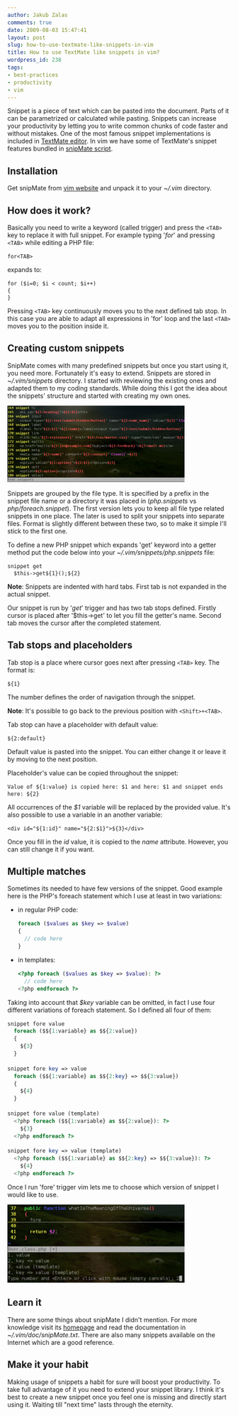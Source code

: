 ```yaml
---
author: Jakub Zalas
comments: true
date: 2009-08-03 15:47:41
layout: post
slug: how-to-use-textmate-like-snippets-in-vim
title: How to use TextMate like snippets in vim?
wordpress_id: 238
tags:
- best-practices
- productivity
- vim
---
```


Snippet is a piece of text which can be pasted into the document. Parts of it can be parametrized or calculated while pasting. Snippets can increase your productivity by letting you to write common chunks of code faster and without mistakes. One of the most famous snippet implementations is included in [TextMate editor](http://macromates.com/). In vim we have some of TextMate's snippet features bundled in [snipMate script](http://www.vim.org/scripts/script.php?script_id=2540).

<div class="text-center">
    <object width="425" height="344" data="http://www.youtube.com/v/gsMjQP4yxYw&amp;hl=pl&amp;fs=1&amp;" type="application/x-shockwave-flash">
        <param name="allowFullScreen" value="true" />
        <param name="allowscriptaccess" value="always" />
        <param name="src" value="http://www.youtube.com/v/gsMjQP4yxYw&amp;hl=pl&amp;fs=1&amp;" />
        <param name="allowfullscreen" value="true" />
    </object>
</div>


## Installation


Get snipMate from [vim website](http://www.vim.org/scripts/script.php?script_id=2540) and unpack it to your _~/.vim_ directory.


## How does it work?


Basically you need to write a keyword (called trigger) and press the `<TAB>` key to replace it with full snippet. For example typing '*for*' and pressing `<TAB>` while editing a PHP file:

    
    for<TAB>


expands to:

    
    for ($i=0; $i < count; $i++)
    {
    }


Pressing `<TAB>` key continuously moves you to the next defined tab stop. In this case you are able to adapt all expressions in 'for' loop and the last `<TAB>` moves you to the position inside it.


## Creating custom snippets


SnipMate comes with many predefined snippets but once you start using it, you need more. Fortunately it's easy to extend. Snippets are stored in _~/.vim/snippets_ directory. I started with reviewing the existing ones and adapted them to my coding standards. While doing this I got the idea about the snippets' structure and started with creating my own ones.

<div class="pull-right">
    <a href="/uploads/wp/2009/08/vim-html-snippets.png"><img src="/uploads/wp/2009/08/vim-html-snippets-400x172.png" alt="vim html snippets" title="vim html snippets" class="img-responsive" /></a>
</div>

Snippets are grouped by the file type. It is specified by a prefix in the snippet file name or a directory it was placed in (*php.snippets* vs *php/foreach.snippet*). The first version lets you to keep all file type related snippets in one place. The later is used to split your snippets into separate files. Format is slightly different between these two, so to make it simple I'll stick to the first one.

To define a new PHP snippet which expands 'get' keyword into a getter method put the code below into your _~/.vim/snippets/php.snippets_ file:

    
    snippet get
      $this->get${1}();${2}


**Note**: Snippets are indented with hard tabs. First tab is not expanded in the actual snippet.

Our snippet is run by '*get*' trigger and has two tab stops defined. Firstly cursor is placed after '$this->get' to let you fill the getter's name. Second tab moves the cursor after the completed statement.


## Tab stops and placeholders


Tab stop is a place where cursor goes next after pressing `<TAB>` key. The format is:

    
    ${1}


The number defines the order of navigation through the snippet.

**Note**: It's possible to go back to the previous position with `<Shift>+<TAB>`.

Tab stop can have a placeholder with default value:

    
    ${2:default}


Default value is pasted into the snippet. You can either change it or leave it by moving to the next position.

Placeholder's value can be copied throughout the snippet:

    
    Value of ${1:value} is copied here: $1 and here: $1 and snippet ends here: ${2}


All occurrences of  the _$1_ variable will be replaced by the provided value. It's also possible to use a variable in an another variable:

    
    <div id="${1:id}" name="${2:$1}">${3}</div>


Once you fill in the _id_ value, it is copied to the _name_ attribute. However, you can still change it if you want.


## Multiple matches


Sometimes its needed to have few versions of the snippet. Good example here is the PHP's foreach statement which I use at least in two variations:



	
* in regular PHP code:

  ```php
  foreach ($values as $key => $value)
  {
    // code here
  }
  ```

* in templates:

  ```php
  <?php foreach ($values as $key => $value): ?>
    // code here
  <?php endforeach ?>
  ```





Taking into account that _$key_ variable can be omitted, in fact I use four different variations of foreach statement. So I defined all four of them:

    
```php
snippet fore value
  foreach ($${1:variable} as $${2:value})
  {
    ${3}
  }

snippet fore key => value
  foreach ($${1:variable} as $${2:key} => $${3:value})
  {
    ${4}
  }

snippet fore value (template)
  <?php foreach ($${1:variable} as $${2:value}): ?>
    ${3}
  <?php endforeach ?>

snippet fore key => value (template)
  <?php foreach ($${1:variable} as $${2:key} => $${3:value}): ?>
    ${4}
  <?php endforeach ?>
```


Once I run 'fore' trigger vim lets me to choose which version of snippet I would like to use.

<div class="text-center">
    <a href="/uploads/wp/2009/08/vim-multisnippet.png"><img src="/uploads/wp/2009/08/vim-multisnippet-400x176.png" alt="vim multi choice snippet" title="vim multi choice snippet" class="img-responsive" /></a>
</div>






## Learn it


There are some things about snipMate I didn't mention. For more knowledge visit its [homepage](http://www.vim.org/scripts/script.php?script_id=2540) and read the documentation in _~/.vim/doc/snipMate.txt_. There are also many snippets available on the Internet which are a good reference.


## Make it your habit


Making usage of snippets a habit for sure will boost your productivity. To take full advantage of it you need to extend your snippet library. I think it's best to create a new snippet once you feel one is missing and directly start using it. Waiting till "next time" lasts through the eternity.
